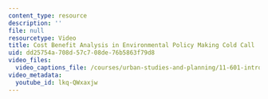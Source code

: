 ```yaml
---
content_type: resource
description: ''
file: null
resourcetype: Video
title: Cost Benefit Analysis in Environmental Policy Making Cold Call
uid: dd25754a-708d-57c7-08de-76b5863f79d8
video_files:
  video_captions_file: /courses/urban-studies-and-planning/11-601-introduction-to-environmental-policy-and-planning-fall-2016/scenario-presentations/scenario-9/cost-benefit-analysis-in-environmental-policy-making-cold-call/lkq-QWxaxjw.vtt
video_metadata:
  youtube_id: lkq-QWxaxjw
---
```

